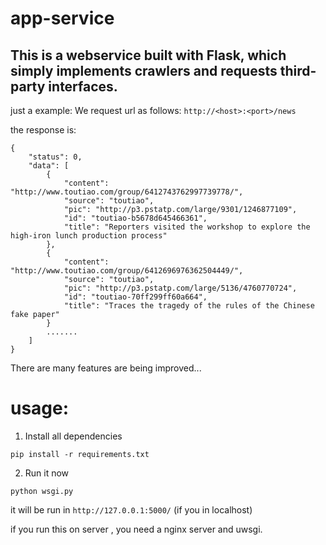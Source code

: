 # app-service
This is a webservice built with Flask, which simply implements crawlers and requests third-party interfaces.
-----
just a example: 
We request url as follows: `http://<host>:<port>/news`

the response is:
```
{
    "status": 0,
    "data": [
        {
            "content": "http://www.toutiao.com/group/6412743762997739778/",
            "source": "toutiao",
            "pic": "http://p3.pstatp.com/large/9301/1246877109",
            "id": "toutiao-b5678d645466361",
            "title": "Reporters visited the workshop to explore the high-iron lunch production process"
        },
        {
            "content": "http://www.toutiao.com/group/6412696976362504449/",
            "source": "toutiao",
            "pic": "http://p3.pstatp.com/large/5136/4760770724",
            "id": "toutiao-70ff299ff60a664",
            "title": "Traces the tragedy of the rules of the Chinese fake paper"
        }
        .......
    ]
}
```

There are many features are being improved...

# usage:
1. Install all dependencies
```
pip install -r requirements.txt
```

2. Run it now
```
python wsgi.py 
```
it will be run in `http://127.0.0.1:5000/` (if you in localhost)


if you run this on server , you need a nginx server and uwsgi.
